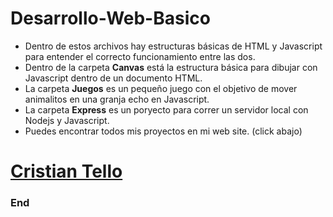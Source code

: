 # Desarrollo-Web-Basico
- Dentro de estos archivos hay estructuras básicas de HTML y Javascript para entender el correcto funcionamiento entre las dos.
- Dentro de la carpeta <b>Canvas</b> está la estructura básica para dibujar con Javascript dentro de un documento HTML.
- La carpeta <b>Juegos</b> es un pequeño juego con el objetivo de mover animalitos en una granja echo en Javascript.
- La carpeta <b>Express</b> es un poryecto para correr un servidor local con Nodejs y Javascript.
- Puedes encontrar todos mis proyectos en mi web site. (click abajo)
# [Cristian Tello](https://www.tellocristian.com "Cristian Tello")

### End
